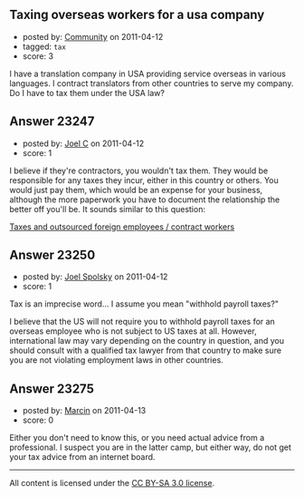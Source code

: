## Taxing overseas workers for a usa company

- posted by: [Community](https://stackexchange.com/users/-1/-1-community) on 2011-04-12
- tagged: `tax`
- score: 3

I have a translation company in USA providing service overseas in various languages. I contract translators from other countries to serve my company. Do I have to tax them under the USA law?


## Answer 23247

- posted by: [Joel C](https://stackexchange.com/users/-1/9041-joel-c) on 2011-04-12
- score: 1

I believe if they're contractors, you wouldn't tax them. They would be responsible for any taxes they incur, either in this country or others. You would just pay them, which would be an expense for your business, although the more paperwork you have to document the relationship the better off you'll be. It sounds similar to this question:

<a href="http://www.webmasterworld.com/webmaster_business_issues/3549474.htm">Taxes and outsourced foreign employees / contract workers</a>


## Answer 23250

- posted by: [Joel Spolsky](https://stackexchange.com/users/-1/4335-joel-spolsky) on 2011-04-12
- score: 1

Tax is an imprecise word... I assume you mean "withhold payroll taxes?"

I believe that the US will not require you to withhold payroll taxes for an overseas employee who is not subject to US taxes at all. However, international law may vary depending on the country in question, and you should consult with a qualified tax lawyer from that country to make sure you are not violating employment laws in other countries.


## Answer 23275

- posted by: [Marcin](https://stackexchange.com/users/-1/8798-marcin) on 2011-04-13
- score: 0

Either you don't need to know this, or you need actual advice from a professional. I suspect you are in the latter camp, but either way, do not get your tax advice from an internet board.



---

All content is licensed under the [CC BY-SA 3.0 license](https://creativecommons.org/licenses/by-sa/3.0/).
